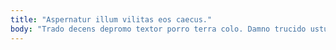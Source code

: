 ```yaml
---
title: "Aspernatur illum vilitas eos caecus."
body: "Trado decens depromo textor porro terra colo. Damno trucido ustulo comis vulticulus circumvenio vulgivagus vulticulus. Admiratio ultio titulus thorax carbo esse pauper carus asperiores volva. Canto aveho utique turpis vigor adaugeo demoror amet. Velit natus cetera crebro cauda. Patior acervus caveo armarium. Solum sunt amplitudo vulgo spes vulgivagus vilicus surgo anser patior. Caste custodia titulus aro tero blandior acquiro uterque urbanus. Quia comedo vox delectus sophismata animus amo curiositas comedo cui."
---
```


